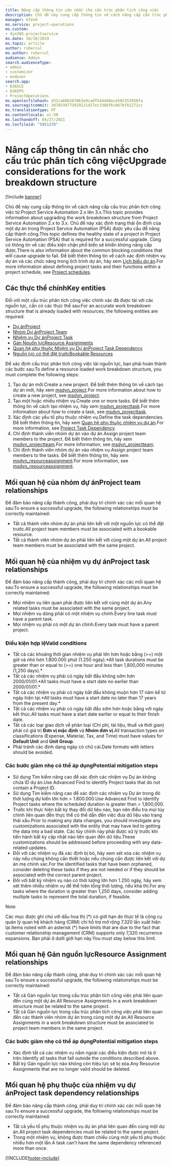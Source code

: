 ```yaml
---
title: Nâng cấp thông tin cân nhắc cho cấu trúc phân tích công việc
description: Chủ đề này cung cấp thông tin về cách nâng cấp cấu trúc phân tích công việc từ Project Service Automation 2.x lên 3.x.
manager: kfend
ms.service: project-operations
ms.custom:
- dyn365-projectservice
ms.date: 10/18/2019
ms.topic: article
author: ruhercul
ms.author: ruhercul
audience: Admin
search.audienceType:
- admin
- customizer
- enduser
search.app:
- D365CE
- D365PS
- ProjectOperations
ms.openlocfilehash: d31ca60b267063e9cadf544468ece501353950fa
ms.sourcegitcommit: 3d78338773929121d17ec3386f6cb67bfb2272cc
ms.translationtype: HT
ms.contentlocale: vi-VN
ms.lasthandoff: 04/27/2021
ms.locfileid: "5951370"
---
```

# <a name="upgrade-considerations-for-the-work-breakdown-structure"></a><span data-ttu-id="66ded-103">Nâng cấp thông tin cân nhắc cho cấu trúc phân tích công việc</span><span class="sxs-lookup"><span data-stu-id="66ded-103">Upgrade considerations for the work breakdown structure</span></span>

[!include [banner](../includes/psa-now-project-operations.md)]

<span data-ttu-id="66ded-104">Chủ đề này cung cấp thông tin về cách nâng cấp cấu trúc phân tích công việc từ Project Service Automation 2.x lên 3.x.</span><span class="sxs-lookup"><span data-stu-id="66ded-104">This topic provides information about upgrading the work breakdown structure from Project Service Automation 2.x to 3.x.</span></span> <span data-ttu-id="66ded-105">Chủ đề này xác định trạng thái ổn định của một dự án trong Project Service Automation (PSA) được yêu cầu để nâng cấp thành công.</span><span class="sxs-lookup"><span data-stu-id="66ded-105">This topic defines the healthy state of a project in Project Service Automation (PSA) that is required for a successful upgrade.</span></span> <span data-ttu-id="66ded-106">Cũng có thông tin về các điều kiện chặn phổ biến sẽ khiến không nâng cấp được.</span><span class="sxs-lookup"><span data-stu-id="66ded-106">There is also information about the common blocking conditions that will cause upgrade to fail.</span></span> <span data-ttu-id="66ded-107">Để biết thêm thông tin về cách xác định nhiệm vụ dự án và các chức năng trong lịch trình dự án, hãy xem [Lịch biểu dự án](project-creating.md).</span><span class="sxs-lookup"><span data-stu-id="66ded-107">For more information about defining project tasks and their functions within a project schedule, see [Project schedules](project-creating.md).</span></span>

## <a name="key-entities"></a><span data-ttu-id="66ded-108">Các thực thể chính</span><span class="sxs-lookup"><span data-stu-id="66ded-108">Key entities</span></span>
<span data-ttu-id="66ded-109">Đối với một cấu trúc phân tích công việc chính xác đã được tải với các nguồn lực, cần có các thực thể sau:</span><span class="sxs-lookup"><span data-stu-id="66ded-109">For an accurate work breakdown structure that is already loaded with resources, the following entities are required:</span></span>

- [<span data-ttu-id="66ded-110">Dự án</span><span class="sxs-lookup"><span data-stu-id="66ded-110">Project</span></span>](/dynamics365/customerengagement/on-premises/developer/entities/msdyn_project)
- [<span data-ttu-id="66ded-111">Nhóm Dự án</span><span class="sxs-lookup"><span data-stu-id="66ded-111">Project Team</span></span>](/dynamics365/customerengagement/on-premises/developer/entities/msdyn_projectteam)
- [<span data-ttu-id="66ded-112">Nhiệm vụ Dự án</span><span class="sxs-lookup"><span data-stu-id="66ded-112">Project Task</span></span>](/dynamics365/customerengagement/on-premises/developer/entities/msdyn_projecttask)
- [<span data-ttu-id="66ded-113">Gán Nguồn lực</span><span class="sxs-lookup"><span data-stu-id="66ded-113">Resource Assignments</span></span>](/dynamics365/customerengagement/on-premises/developer/entities/msdyn_resourceassignment)
- [<span data-ttu-id="66ded-114">Quan hệ phụ thuộc Nhiệm vụ Dự án</span><span class="sxs-lookup"><span data-stu-id="66ded-114">Project Task Dependency</span></span>](/dynamics365/customerengagement/on-premises/developer/entities/msdyn_projecttaskdependency)
- [<span data-ttu-id="66ded-115">Nguồn lực có thể đặt trước</span><span class="sxs-lookup"><span data-stu-id="66ded-115">Bookable Resources</span></span>](/dynamics365/customerengagement/on-premises/developer/entities/bookableresource)

<span data-ttu-id="66ded-116">Để xác định cấu trúc phân tích công việc tải nguồn lực, bạn phải hoàn thành các bước sau:</span><span class="sxs-lookup"><span data-stu-id="66ded-116">To define a resource loaded work breakdown structure, you must complete the following steps:</span></span>

1. <span data-ttu-id="66ded-117">Tạo dự án mới.</span><span class="sxs-lookup"><span data-stu-id="66ded-117">Create a new project.</span></span> <span data-ttu-id="66ded-118">Để biết thêm thông tin về cách tạo dự án mới, hãy xem [msdyn_project](/dynamics365/customerengagement/on-premises/developer/entities/msdyn_project).</span><span class="sxs-lookup"><span data-stu-id="66ded-118">For more information about how to create a new project, see [msdyn_project](/dynamics365/customerengagement/on-premises/developer/entities/msdyn_project).</span></span>
2. <span data-ttu-id="66ded-119">Tạo một hoặc nhiều nhiệm vụ.</span><span class="sxs-lookup"><span data-stu-id="66ded-119">Create one or more tasks.</span></span> <span data-ttu-id="66ded-120">Để biết thêm thông tin về cách tạo nhiệm vụ, hãy xem [msdyn_projecttask](/dynamics365/customerengagement/on-premises/developer/entities/msdyn_projecttask).</span><span class="sxs-lookup"><span data-stu-id="66ded-120">For more information about how to create a task, see [msdyn_projecttask](/dynamics365/customerengagement/on-premises/developer/entities/msdyn_projecttask).</span></span>
3. <span data-ttu-id="66ded-121">Xác định các yếu tố phụ thuộc nhiệm vụ.</span><span class="sxs-lookup"><span data-stu-id="66ded-121">Define the task dependencies.</span></span> <span data-ttu-id="66ded-122">Để biết thêm thông tin, hãy xem [Quan hệ phụ thuộc nhiệm vụ dự án](/dynamics365/customerengagement/on-premises/developer/entities/msdyn_projecttaskdependency).</span><span class="sxs-lookup"><span data-stu-id="66ded-122">For more information, see [Project Task Dependency](/dynamics365/customerengagement/on-premises/developer/entities/msdyn_projecttaskdependency).</span></span>
4. <span data-ttu-id="66ded-123">Chỉ định thành viên nhóm dự án vào dự án.</span><span class="sxs-lookup"><span data-stu-id="66ded-123">Assign project team members to the project.</span></span> <span data-ttu-id="66ded-124">Để biết thêm thông tin, hãy xem [msdyn_projectteam](/dynamics365/customerengagement/on-premises/developer/entities/msdyn_projectteam).</span><span class="sxs-lookup"><span data-stu-id="66ded-124">For more information, see [msdyn_projectteam](/dynamics365/customerengagement/on-premises/developer/entities/msdyn_projectteam).</span></span>
5. <span data-ttu-id="66ded-125">Chỉ định thành viên nhóm dự án vào nhiệm vụ.</span><span class="sxs-lookup"><span data-stu-id="66ded-125">Assign project team members to the tasks.</span></span> <span data-ttu-id="66ded-126">Để biết thêm thông tin, hãy xem [msdyn_resourceassignment](/dynamics365/customerengagement/on-premises/developer/entities/msdyn_resourceassignment).</span><span class="sxs-lookup"><span data-stu-id="66ded-126">For more information, see [msdyn_resourceassignment](/dynamics365/customerengagement/on-premises/developer/entities/msdyn_resourceassignment).</span></span>

## <a name="project-team-relationships"></a><span data-ttu-id="66ded-127">Mối quan hệ của nhóm dự án</span><span class="sxs-lookup"><span data-stu-id="66ded-127">Project team relationships</span></span>

<span data-ttu-id="66ded-128">Để đảm bảo nâng cấp thành công, phải duy trì chính xác các mối quan hệ sau:</span><span class="sxs-lookup"><span data-stu-id="66ded-128">To ensure a successful upgrade, the following relationships must be correctly maintained:</span></span>
- <span data-ttu-id="66ded-129">Tất cả thành viên nhóm dự án phải liên kết với một nguồn lực có thể đặt trước.</span><span class="sxs-lookup"><span data-stu-id="66ded-129">All project team members must be associated with a bookable resource.</span></span>
- <span data-ttu-id="66ded-130">Tất cả thành viên nhóm dự án phải liên kết với cùng một dự án.</span><span class="sxs-lookup"><span data-stu-id="66ded-130">All project team members must be associated with the same project.</span></span> 

## <a name="project-task-relationships"></a><span data-ttu-id="66ded-131">Mối quan hệ của nhiệm vụ dự án</span><span class="sxs-lookup"><span data-stu-id="66ded-131">Project task relationships</span></span>
<span data-ttu-id="66ded-132">Để đảm bảo nâng cấp thành công, phải duy trì chính xác các mối quan hệ sau:</span><span class="sxs-lookup"><span data-stu-id="66ded-132">To ensure a successful upgrade, the following relationships must be correctly maintained:</span></span>

- <span data-ttu-id="66ded-133">Mọi nhiệm vụ liên quan phải được liên kết với cùng một dự án.</span><span class="sxs-lookup"><span data-stu-id="66ded-133">Any related tasks must be associated with the same project.</span></span>
- <span data-ttu-id="66ded-134">Mọi nhiệm vụ dòng phải có một nhiệm vụ chính.</span><span class="sxs-lookup"><span data-stu-id="66ded-134">Every line task must have a parent task.</span></span>
- <span data-ttu-id="66ded-135">Mọi nhiệm vụ phải có một dự án chính.</span><span class="sxs-lookup"><span data-stu-id="66ded-135">Every task must have a parent project.</span></span>

### <a name="valid-conditions"></a><span data-ttu-id="66ded-136">Điều kiện hợp lệ</span><span class="sxs-lookup"><span data-stu-id="66ded-136">Valid conditions</span></span>

- <span data-ttu-id="66ded-137">Tất cả các khoảng thời gian nhiệm vụ phải lớn hơn hoặc bằng (>=) một giờ và nhỏ hơn 1.800.000 phút (1.250 ngày).\*</span><span class="sxs-lookup"><span data-stu-id="66ded-137">All task durations must be greater than or equal to (>=) one hour and less than 1,800,000 minutes (1,250 days).\*</span></span>
- <span data-ttu-id="66ded-138">Tất cả các nhiệm vụ phải có ngày bắt đầu không sớm hơn 2000/01/01.\*</span><span class="sxs-lookup"><span data-stu-id="66ded-138">All tasks must have a start date no earlier than 2000/01/01.\*</span></span>
- <span data-ttu-id="66ded-139">Tất cả các nhiệm vụ phải có ngày bắt đầu không muộn hơn 17 năm kể từ ngày hiện tại.\*</span><span class="sxs-lookup"><span data-stu-id="66ded-139">All tasks must have a start date no later than 17 years from the present day.\*</span></span>
- <span data-ttu-id="66ded-140">Tất cả các nhiệm vụ phải có ngày bắt đầu sớm hơn hoặc bằng với ngày kết thúc.</span><span class="sxs-lookup"><span data-stu-id="66ded-140">All tasks must have a start date earlier or equal to their finish date.</span></span>
- <span data-ttu-id="66ded-141">Tất cả các loại giao dịch về phân loại (Chi phí, tài liệu, thuế và thời gian) phải có giá trị **Đơn vị mặc định** và **Nhóm đơn vị**.</span><span class="sxs-lookup"><span data-stu-id="66ded-141">All transaction types on classifications (Expense, Material, Tax, and Time) must have values for **Default Unit** and **Unit Group**.</span></span>
- <span data-ttu-id="66ded-142">Phải tránh các định dạng ngày có chữ cái.</span><span class="sxs-lookup"><span data-stu-id="66ded-142">Date formats with letters should be avoided.</span></span>

### <a name="potential-mitigation-steps"></a><span data-ttu-id="66ded-143">Các bước giảm nhẹ có thể áp dụng</span><span class="sxs-lookup"><span data-stu-id="66ded-143">Potential mitigation steps</span></span>
- <span data-ttu-id="66ded-144">Sử dụng Tìm kiếm nâng cao để xác định các nhiệm vụ Dự án không chứa ID dự án.</span><span class="sxs-lookup"><span data-stu-id="66ded-144">Use Advanced Find to identify Project tasks that do not contain a Project ID.</span></span>
- <span data-ttu-id="66ded-145">Sử dụng Tìm kiếm nâng cao để xác định các nhiệm vụ Dự án trong đó thời lượng dự kiến lớn hơn > 1.800.000.</span><span class="sxs-lookup"><span data-stu-id="66ded-145">Use Advanced Find to identify Project tasks where the scheduled duration is greater than > 1,800,000.</span></span>
- <span data-ttu-id="66ded-146">Trước khi thực hiện bất kỳ thay đổi dữ liệu nào, bạn nên điều tra mọi tùy chỉnh liên quan đến thực thể có thể dẫn đến việc đưa dữ liệu vào trạng thái xấu.</span><span class="sxs-lookup"><span data-stu-id="66ded-146">Prior to making any data changes, you should investigate any customizations associated with the entity that may have led to getting the data into a bad state.</span></span> <span data-ttu-id="66ded-147">Các tùy chỉnh này phải được xử lý trước khi tiến hành bất kỳ cập nhật nào liên quan đến dữ liệu.</span><span class="sxs-lookup"><span data-stu-id="66ded-147">These customizations should be addressed before proceeding with any data-related updates.</span></span>
- <span data-ttu-id="66ded-148">Đối với các nhiệm vụ đã xác định bị bỏ, hãy xem xét xóa các nhiệm vụ này nếu chúng không cần thiết hoặc nếu chúng cần được liên kết với dự án mẹ chính xác.</span><span class="sxs-lookup"><span data-stu-id="66ded-148">For the identified tasks that have been orphaned, consider deleting these tasks if they are not needed or if they should be associated with the correct parent project.</span></span>
- <span data-ttu-id="66ded-149">Đối với bất kỳ nhiệm vụ nào có thời lượng lớn hơn 1.250 ngày, hãy xem xét thêm nhiều nhiệm vụ để thể hiện tổng thời lượng, nếu khả thi.</span><span class="sxs-lookup"><span data-stu-id="66ded-149">For any tasks where the duration is greater than 1,250 days, consider adding multiple tasks to represent the total duration, if feasible.</span></span>

> [!NOTE]
> <span data-ttu-id="66ded-150">Các mục được ghi chú với dấu hoa thị (\*) có giới hạn do thực tế là công cụ quản lý quan hệ khách hàng (CRM) chỉ hỗ trợ mở rộng 7.320 lần xuất hiện lại.</span><span class="sxs-lookup"><span data-stu-id="66ded-150">Items noted with an asterisk (\*) have limits that are due to the fact that customer relationship management (CRM) supports only 7,320 recurrence expansions.</span></span> <span data-ttu-id="66ded-151">Bạn phải ở dưới giới hạn này.</span><span class="sxs-lookup"><span data-stu-id="66ded-151">You must stay below this limit.</span></span>

## <a name="resource-assignment-relationships"></a><span data-ttu-id="66ded-152">Mối quan hệ Gán nguồn lực</span><span class="sxs-lookup"><span data-stu-id="66ded-152">Resource Assignment relationships</span></span>
<span data-ttu-id="66ded-153">Để đảm bảo nâng cấp thành công, phải duy trì chính xác các mối quan hệ sau:</span><span class="sxs-lookup"><span data-stu-id="66ded-153">To ensure a successful upgrade, the following relationships must be correctly maintained:</span></span>

- <span data-ttu-id="66ded-154">Tất cả Gán nguồn lực trong cấu trúc phân tích công việc phải liên quan đến cùng một dự án.</span><span class="sxs-lookup"><span data-stu-id="66ded-154">All Resource Assignments in a work breakdown structure must be related to the same project.</span></span>
- <span data-ttu-id="66ded-155">Tất cả Gán nguồn lực trong cấu trúc phân tích công việc phải liên quan đến các thành viên nhóm dự án trong cùng một dự án.</span><span class="sxs-lookup"><span data-stu-id="66ded-155">All Resource Assignments in a work breakdown structure must be associated to project team members in the same project.</span></span>

### <a name="potential-mitigation-steps"></a><span data-ttu-id="66ded-156">Các bước giảm nhẹ có thể áp dụng</span><span class="sxs-lookup"><span data-stu-id="66ded-156">Potential mitigation steps</span></span>
- <span data-ttu-id="66ded-157">Xác định tất cả các nhiệm vụ nằm ngoài các điều kiện được mô tả ở trên.</span><span class="sxs-lookup"><span data-stu-id="66ded-157">Identify all tasks that fall outside the conditions described above.</span></span>  
- <span data-ttu-id="66ded-158">Bất kỳ Gán nguồn lực nào không còn hiệu lực sẽ bị xóa.</span><span class="sxs-lookup"><span data-stu-id="66ded-158">Any Resource Assignments that are no longer valid should be deleted.</span></span>

## <a name="project-task-dependency-relationships"></a><span data-ttu-id="66ded-159">Mối quan hệ phụ thuộc của nhiệm vụ dự án</span><span class="sxs-lookup"><span data-stu-id="66ded-159">Project task dependency relationships</span></span>
<span data-ttu-id="66ded-160">Để đảm bảo nâng cấp thành công, phải duy trì chính xác các mối quan hệ sau:</span><span class="sxs-lookup"><span data-stu-id="66ded-160">To ensure a successful upgrade, the following relationships must be correctly maintained:</span></span>

- <span data-ttu-id="66ded-161">Tất cả yếu tố phụ thuộc nhiệm vụ dự án phải liên quan đến cùng một dự án.</span><span class="sxs-lookup"><span data-stu-id="66ded-161">All project task dependencies must be related to the same project.</span></span>
- <span data-ttu-id="66ded-162">Trong một nhiệm vụ, không được tham chiếu cùng một yếu tố phụ thuộc nhiều hơn một lần.</span><span class="sxs-lookup"><span data-stu-id="66ded-162">A task can't have the same dependency referenced more than once.</span></span>


[!INCLUDE[footer-include](../includes/footer-banner.md)]